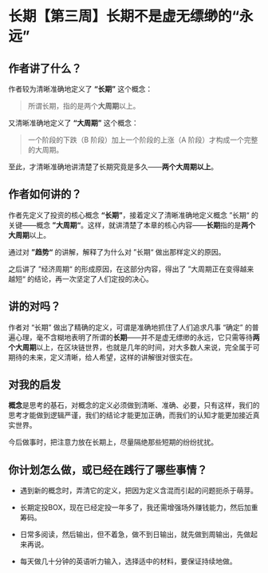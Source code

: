 # 长期【第三周】长期不是虚无缥缈的“永远”



## 作者讲了什么？

作者较为清晰准确地定义了 **“长期”** 这个概念：

> 所谓长期，指的是两个**大周期**以上。

又清晰准确地定义了 **“大周期”** 这个概念：

> 一个阶段的下跌（B 阶段）加上一个阶段的上涨（A 阶段）才构成一个完整的大周期。

至此，才清晰准确地讲清楚了长期究竟是多久——**两个大周期以上**。



## 作者如何讲的？

作者先定义了投资的核心概念 **“长期”**，接着定义了清晰准确地定义概念 ”长期“ 的关键——概念 **”大周期“**。这样，就讲清楚了本章的核心内容——**长期**指的是**两个大周期**以上。

通过对 **”趋势“** 的讲解，解释了为什么对 ”长期“ 做出那样定义的原因。

之后讲了 ”经济周期“ 的形成原因，在这部分内容，得出了 ”大周期正在变得越来越短“ 的结论，再一次坚定了人们定投的决心。



## 讲的对吗？

作者对 “长期” 做出了精确的定义，可谓是准确地抓住了人们追求凡事 “确定” 的普遍心理，毫不含糊地表明了所谓的**长期**——并不是虚无缥缈的永远，它只需等待**两个大周期**以上，在区块链世界，也就是几年的时间，对大多数人来说，完全属于可期待的未来，定义清晰，给人希望，这样的讲解很对很实在。



## 对我的启发

**概念**是思考的基石，对概念的定义必须做到清晰、准确、必要，只有这样，我们的思考才能做到逻辑严谨，我们的结论才能更加正确，而我们的认知才能更加接近真实世界。

今后做事时，把注意力放在长期上，尽量隔绝那些短期的纷纷扰扰。



## 你计划怎么做，或已经在践行了哪些事情？

- 遇到新的概念时，弄清它的定义，把因为定义含混而引起的问题扼杀于萌芽。

- 长期定投BOX，现在已经定投一年多了，我还需增强场外赚钱能力，然后加重筹码。
- 日常多阅读，然后输出，但不着急，做不到日输出，就先做到周输出，先做起来再说。
- 每天做几十分钟的英语听力输入，选择适中的材料，要保证持续地做。

